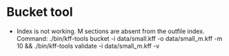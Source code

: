 
# Bucket tool

* Index is not working. M sections are absent from the outfile index.
Command: ./bin/kff-tools bucket -i data/small.kff -o data/small_m.kff -m 10 && ./bin/kff-tools validate -i data/small_m.kff -v